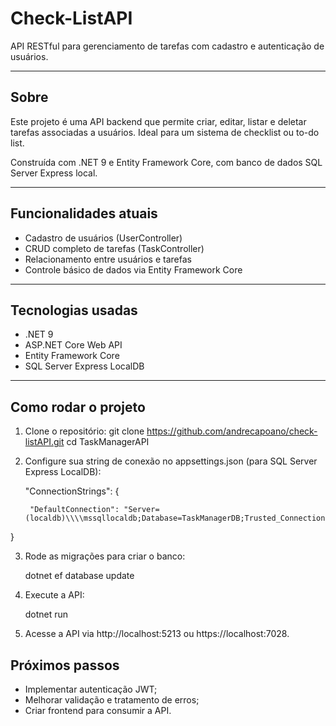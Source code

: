 # Check-ListAPI

API RESTful para gerenciamento de tarefas com cadastro e autenticação de usuários.

---

## Sobre

Este projeto é uma API backend que permite criar, editar, listar e deletar tarefas associadas a usuários. Ideal para um sistema de checklist ou to-do list. 

Construída com .NET 9 e Entity Framework Core, com banco de dados SQL Server Express local.

---

## Funcionalidades atuais

- Cadastro de usuários (UserController)
- CRUD completo de tarefas (TaskController)
- Relacionamento entre usuários e tarefas
- Controle básico de dados via Entity Framework Core

---

## Tecnologias usadas

- .NET 9
- ASP.NET Core Web API
- Entity Framework Core
- SQL Server Express LocalDB

---

## Como rodar o projeto

1. Clone o repositório:
   git clone https://github.com/andrecapoano/check-listAPI.git
   cd TaskManagerAPI

2. Configure sua string de conexão no appsettings.json (para SQL Server Express LocalDB):

    "ConnectionStrings": {
        
        "DefaultConnection": "Server=(localdb)\\\\mssqllocaldb;Database=TaskManagerDB;Trusted_Connection=True;"
}

3. Rode as migrações para criar o banco:

    dotnet ef database update

4. Execute a API:

    dotnet run

5. Acesse a API via http://localhost:5213 ou https://localhost:7028.

## Próximos passos

* Implementar autenticação JWT;
* Melhorar validação e tratamento de erros;
* Criar frontend para consumir a API.